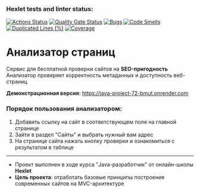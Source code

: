 ### Hexlet tests and linter status:
[![Actions Status](https://github.com/prvmjsky/java-project-72/actions/workflows/hexlet-check.yml/badge.svg)](https://github.com/prvmjsky/java-project-72/actions)
[![Quality Gate Status](https://sonarcloud.io/api/project_badges/measure?project=prvmjsky_java-project-72&metric=alert_status)](https://sonarcloud.io/summary/new_code?id=prvmjsky_java-project-72)
[![Bugs](https://sonarcloud.io/api/project_badges/measure?project=prvmjsky_java-project-72&metric=bugs)](https://sonarcloud.io/summary/new_code?id=prvmjsky_java-project-72)
[![Code Smells](https://sonarcloud.io/api/project_badges/measure?project=prvmjsky_java-project-72&metric=code_smells)](https://sonarcloud.io/summary/new_code?id=prvmjsky_java-project-72)
[![Duplicated Lines (%)](https://sonarcloud.io/api/project_badges/measure?project=prvmjsky_java-project-72&metric=duplicated_lines_density)](https://sonarcloud.io/summary/new_code?id=prvmjsky_java-project-72)
[![Coverage](https://sonarcloud.io/api/project_badges/measure?project=prvmjsky_java-project-72&metric=coverage)](https://sonarcloud.io/summary/new_code?id=prvmjsky_java-project-72)

# Анализатор страниц
Сервис для бесплатной проверки сайтов на **SEO-пригодность** <br>
Анализатор проверяет корректность метаданных и доступность веб-страниц

**Демонстрационная версия:** https://java-project-72-bmut.onrender.com

### Порядок пользования анализатором: 
1. Добавить ссылку на сайт в соответствующем поле на главной странице
2. Зайти в раздел "Сайты" и выбрать нужный вам адрес
3. На странице сайта нажать кнопку проверки и ознакомиться с результатом в таблице

---
* Проект выполнен в ходе курса "Java-разработчик" от онлайн-школы **Hexlet**
* **Цель проекта**: отработать базовые принципы построения современных сайтов на MVC-архитектуре
